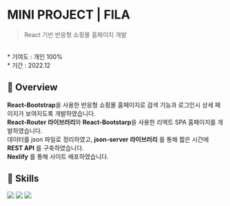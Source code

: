 # MINI PROJECT | FILA
> React 기반 반응형 쇼핑몰 홈페이지 개발
<br>
* 기여도 : 개인 100% <br> 
* 기간 : 2022.12
<br>

## 📍 Overview

**React-Bootstrap**을 사용한 반응형 쇼핑몰 홈페이지로 검색 기능과 로그인시 상세 페이지가 보여지도록 개발하였습니다. <br>
**React-Router 라이브러리**와 **React-Bootstarp**을 사용한 리액트 SPA 홈페이지를 개발하였습니다. <br>
데이터를 json 파일로 정리하였고, **json-server 라이브러리** 를 통해 짧은 시간에 **REST API** 를 구축하였습니다. <br>
**Nexlify** 를 통해 사이트 배포하였습니다.

## 🚀 Skills 
<img src="https://img.shields.io/badge/react-61DAFB?style=for-the-badge&logo=react&logoColor=black"> <img src="https://img.shields.io/badge/react router-CA4245?style=for-the-badge&logo=react router&logoColor=white"> <img src="https://img.shields.io/badge/netlify-00C7B7?style=for-the-badge&logo=netlify&logoColor=white"> 
<br><br>
